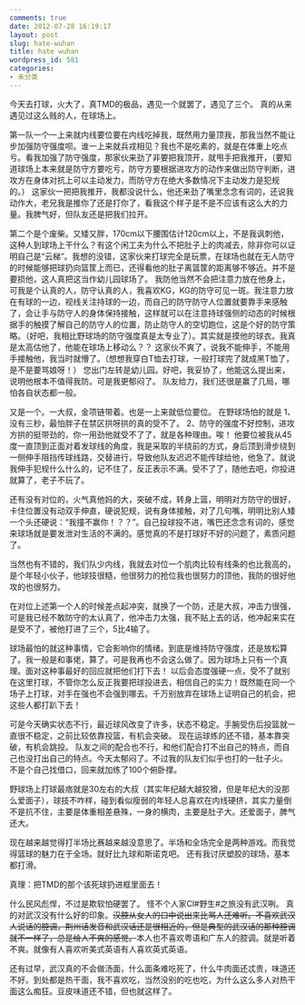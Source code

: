 ```yaml
---
comments: true
date: 2012-07-28 16:19:17
layout: post
slug: hate-wuhan
title: hate wuhan
wordpress_id: 581
categories:
- 未分类
---
```


今天去打球，火大了，真TMD的极品，遇见一个就罢了，遇见了三个。
真的从来遇见过这么贱的人，在球场上。

第一队一个一上来就内线要位要在内线吃掉我，既然用力量顶我，那我当然不能让步加强防守强度呗。谁一上来就兵戎相见？我也不是吃素的，就是在体重上吃点亏。看我加强了防守强度，那家伙来劲了非要把我顶开，就甩手把我推开，（要知道球场上本来就是防守方要吃亏，防守方要根据进攻方的动作来做出防守判断，进攻方在身体对抗上可以主动发力，而防守方在绝大多数情况下主动发力是犯规的。）
这家伙一把把我推开，我都没说什么，他还来劲了嘴里念念有词的，还说我动作大，老兄我是推你了还是打你了，看我这个样子是不是不应该有这么大的力量。我脾气好，但队友还是把我们拉开。

第二个是个废柴。又矮又胖，170cm以下腰围估计120cm以上，不是我讽刺他，这种人到球场上干什么？有这个闲工夫为什么不把肚子上的肉减去，除非你可以证明自己是“云梯”。我想的没错，这家伙来打球完全是玩票，在球场也就在无人防守的时候能够把球扔向篮筐上而已，还得看他的肚子离篮筐的距离够不够近。并不是要损他，这人真把这当作幼儿园球场了。
我防他当然不会把注意力放在他身上，可我是个认真的人，防守认真的人，我喜欢KG，KG的防守可见一斑。我注意力放在有球的一边，视线关注持球的一边，而自己的防守防守人位置就要靠手来感触了，会让手与防守人的身体保持接触，这样就可以在注意持球强侧的动态的时候根据手的触摸了解自己的防守人的位置，防止防守人的空切跑位，这是个好的防守策略。（好吧，我相比野球场的防守强度真是太专业了）。其实就是摸他的球衣。我真是太高估他了，他能在球场上移动么？？
这家伙不爽了，说我不能伸手，不能用手接触他，我当时就懵了。（想想我穿白T恤去打球，一般打球完了就成黑T恤了，是不是要骂娘呀！）
您出门左转是幼儿园。好吧，我妥协了，他能这么提出来，说明他根本不值得我防。可是我更郁闷了。
队友给力，我们还很是赢了几局，哪怕各自状态都一般。

又是一个。一大叔，金项链带着。也是一上来就低位要位。
在野球场怕的就是
    1、没有三秒，最怕胖子在禁区拱呀拱的真的受不了。
    2、防守的强度不好控制，进攻方拱的挺带劲的，你一用劲他就受不了了，就是各种理由。唉！
他要位被我从45度一直顶到正面对着发球线的角度，我是采取的半绕前的方式，身后顶到滑步绕到一侧伸手阻挡传球线路，交替进行，导致他队友迟迟不能传球给他，他急了。就说我伸手犯规什么什么的，记不住了，反正表示不满。受不了了，随他去吧，你投进就算了，老子不玩了。

还有没有对位的，火气真他妈的大，突破不成，转身上篮，明明对方防守的很好，卡住位置没有动双手伸直，硬说犯规，说有身体接触，对了几句嘴，明明比别人矮一个头还硬说：“我撞不赢你！？？”。自己投球投不进，嘴巴还念念有词的，感觉来球场就是要发泄对生活的不满的。感觉真的不是打球好不好的问题了，素质问题了。

当然也有不错的，我们队少内线，我就去对位一个肌肉比较有线条的也比我高的，是个年轻小伙子，他球技很糙，他很努力的抢位我也很努力的顶他，我防的很好他攻的也很努力。

在对位上述第一个人的时候差点起冲突，就换了一个防，还是大叔，冲击力很强，可是我已经不敢防守的太认真了，他冲击力太强，我不贴上去的话，他冲起来实在是受不了，被他打进了三个，5比4输了。

球场最怕的就这种事情，它会影响你的情绪。到底是维持防守强度，还是放松算了。我一般是和事佬，算了。可是我再也不会这么做了。因为球场上只有一个真理。面对这种事最好的回应就把他们打下去！
以后会态度强硬一点，受不了就别在这里打球，不管你怎么反正我要把球投进去，相信自己的实力！既然能在同一个场子上打球，对手在强也不会强到哪去。千万别放弃在球场上证明自己的机会，把这些人都打趴下去！

可是今天确实状态不行，最近球风改变了许多，状态不稳定。手腕受伤后投篮就一直很不稳定，之前比较依靠投篮，有机会突破。
现在运球练的还不错，基本靠突破，有机会跳投。
队友之间的配合也不行，和他们配合打不出自己的特点，而自己也没打出自己的特点。今天太郁闷了。不过我的队友们似乎也打的一肚子火。
不是个自己找借口，回来就加练了100个俯卧撑。



野球场上打球最痞就是30左右的大叔（其实年纪越大越狡猾，但是年纪大的没那么爱面子），球技不咋样，碰到看似瘦弱的年轻人总喜欢在内线硬挤，其实力量倒不是抗不住，主要是体重相差悬殊，一身的横肉，主要是肚子大。还爱面子，脾气还大。

现在越来越觉得打半场比赛越来越没意思了。半场和全场完全是两种游戏。而我觉得篮球的魅力在于全场。就好比九球和斯诺克吧。
还有我讨厌塑胶的球场，基本都打滑。

真理：把TMD的那个该死球扔进框里面去！

什么民风彪悍，不过是欺软怕硬罢了。
怪不个人家Cl#野生#之旅没有武汉咧。
真的对武汉没有什么好的印象。<del>汉腔从女人的口中说出来比骂人还难听。不喜欢武汉人说话的腔调，荆州话发音和武汉话还是很相近的，但是典型的武汉话的那种腔调就不一样了，总是给人不爽的感觉。</del>本人也不喜欢粤语和广东人的腔调。就是听着不爽。就像有人喜欢听美式英语有人喜欢英式英语。

还有过早，武汉真的不会做汤面，什么面条难吃死了，什么牛肉面还忒贵，味道还不好。到处都是热干面，我不喜欢吃，当然没别的吃也吃，为什么这么多人对热干面这么痴狂。豆皮味道还不错，但也就这样了。
